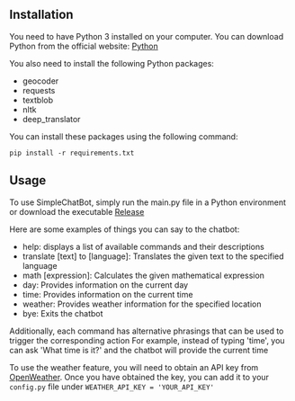 ## Installation

You need to have Python 3 installed on your computer. You can download Python from the official website: [Python](https://www.python.org/downloads/)

You also need to install the following Python packages:
- geocoder
- requests
- textblob
- nltk
- deep_translator

You can install these packages using the following command:
```
pip install -r requirements.txt
```

## Usage

To use SimpleChatBot, simply run the main.py file in a Python environment or download the executable [Release](https://github.com/MafariT/SimpleChatBot/releases)

Here are some examples of things you can say to the chatbot:

- help: displays a list of available commands and their descriptions
- translate [text] to [language]: Translates the given text to the specified language
- math [expression]: Calculates the given mathematical expression
- day: Provides information on the current day
- time: Provides information on the current time
- weather: Provides weather information for the specified location
- bye: Exits the chatbot

        
Additionally, each command has alternative phrasings that can be used to trigger the corresponding action
For example, instead of typing 'time', you can ask 'What time is it?' and the chatbot will provide the current time

To use the weather feature, you will need to obtain an API key from [OpenWeather](https://openweathermap.org/). Once you have obtained the key, you can add it to your ```config.py``` file under ```WEATHER_API_KEY = 'YOUR_API_KEY'```
